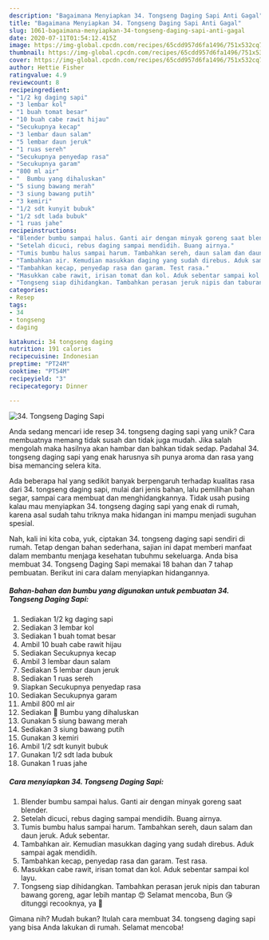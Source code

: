 ```yaml
---
description: "Bagaimana Menyiapkan 34. Tongseng Daging Sapi Anti Gagal"
title: "Bagaimana Menyiapkan 34. Tongseng Daging Sapi Anti Gagal"
slug: 1061-bagaimana-menyiapkan-34-tongseng-daging-sapi-anti-gagal
date: 2020-07-11T01:54:12.415Z
image: https://img-global.cpcdn.com/recipes/65cdd957d6fa1496/751x532cq70/34-tongseng-daging-sapi-foto-resep-utama.jpg
thumbnail: https://img-global.cpcdn.com/recipes/65cdd957d6fa1496/751x532cq70/34-tongseng-daging-sapi-foto-resep-utama.jpg
cover: https://img-global.cpcdn.com/recipes/65cdd957d6fa1496/751x532cq70/34-tongseng-daging-sapi-foto-resep-utama.jpg
author: Hettie Fisher
ratingvalue: 4.9
reviewcount: 8
recipeingredient:
- "1/2 kg daging sapi"
- "3 lembar kol"
- "1 buah tomat besar"
- "10 buah cabe rawit hijau"
- "Secukupnya kecap"
- "3 lembar daun salam"
- "5 lembar daun jeruk"
- "1 ruas sereh"
- "Secukupnya penyedap rasa"
- "Secukupnya garam"
- "800 ml air"
- "  Bumbu yang dihaluskan"
- "5 siung bawang merah"
- "3 siung bawang putih"
- "3 kemiri"
- "1/2 sdt kunyit bubuk"
- "1/2 sdt lada bubuk"
- "1 ruas jahe"
recipeinstructions:
- "Blender bumbu sampai halus. Ganti air dengan minyak goreng saat blender."
- "Setelah dicuci, rebus daging sampai mendidih. Buang airnya."
- "Tumis bumbu halus sampai harum. Tambahkan sereh, daun salam dan daun jeruk. Aduk sebentar."
- "Tambahkan air. Kemudian masukkan daging yang sudah direbus. Aduk sampai agak mendidih."
- "Tambahkan kecap, penyedap rasa dan garam. Test rasa."
- "Masukkan cabe rawit, irisan tomat dan kol. Aduk sebentar sampai kol layu."
- "Tongseng siap dihidangkan. Tambahkan perasan jeruk nipis dan taburan bawang goreng, agar lebih mantap 😍 Selamat mencoba, Bun 😘 ditunggi recooknya, ya 🤗"
categories:
- Resep
tags:
- 34
- tongseng
- daging

katakunci: 34 tongseng daging 
nutrition: 191 calories
recipecuisine: Indonesian
preptime: "PT24M"
cooktime: "PT54M"
recipeyield: "3"
recipecategory: Dinner

---
```



![34. Tongseng Daging Sapi](https://img-global.cpcdn.com/recipes/65cdd957d6fa1496/751x532cq70/34-tongseng-daging-sapi-foto-resep-utama.jpg)

Anda sedang mencari ide resep 34. tongseng daging sapi yang unik? Cara membuatnya memang tidak susah dan tidak juga mudah. Jika salah mengolah maka hasilnya akan hambar dan bahkan tidak sedap. Padahal 34. tongseng daging sapi yang enak harusnya sih punya aroma dan rasa yang bisa memancing selera kita.

Ada beberapa hal yang sedikit banyak berpengaruh terhadap kualitas rasa dari 34. tongseng daging sapi, mulai dari jenis bahan, lalu pemilihan bahan segar, sampai cara membuat dan menghidangkannya. Tidak usah pusing kalau mau menyiapkan 34. tongseng daging sapi yang enak di rumah, karena asal sudah tahu triknya maka hidangan ini mampu menjadi suguhan spesial.




Nah, kali ini kita coba, yuk, ciptakan 34. tongseng daging sapi sendiri di rumah. Tetap dengan bahan sederhana, sajian ini dapat memberi manfaat dalam membantu menjaga kesehatan tubuhmu sekeluarga. Anda bisa membuat 34. Tongseng Daging Sapi memakai 18 bahan dan 7 tahap pembuatan. Berikut ini cara dalam menyiapkan hidangannya.

<!--inarticleads1-->

##### Bahan-bahan dan bumbu yang digunakan untuk pembuatan 34. Tongseng Daging Sapi:

1. Sediakan 1/2 kg daging sapi
1. Sediakan 3 lembar kol
1. Sediakan 1 buah tomat besar
1. Ambil 10 buah cabe rawit hijau
1. Sediakan Secukupnya kecap
1. Ambil 3 lembar daun salam
1. Sediakan 5 lembar daun jeruk
1. Sediakan 1 ruas sereh
1. Siapkan Secukupnya penyedap rasa
1. Sediakan Secukupnya garam
1. Ambil 800 ml air
1. Sediakan  💚 Bumbu yang dihaluskan
1. Gunakan 5 siung bawang merah
1. Sediakan 3 siung bawang putih
1. Gunakan 3 kemiri
1. Ambil 1/2 sdt kunyit bubuk
1. Gunakan 1/2 sdt lada bubuk
1. Gunakan 1 ruas jahe




<!--inarticleads2-->

##### Cara menyiapkan 34. Tongseng Daging Sapi:

1. Blender bumbu sampai halus. Ganti air dengan minyak goreng saat blender.
1. Setelah dicuci, rebus daging sampai mendidih. Buang airnya.
1. Tumis bumbu halus sampai harum. Tambahkan sereh, daun salam dan daun jeruk. Aduk sebentar.
1. Tambahkan air. Kemudian masukkan daging yang sudah direbus. Aduk sampai agak mendidih.
1. Tambahkan kecap, penyedap rasa dan garam. Test rasa.
1. Masukkan cabe rawit, irisan tomat dan kol. Aduk sebentar sampai kol layu.
1. Tongseng siap dihidangkan. Tambahkan perasan jeruk nipis dan taburan bawang goreng, agar lebih mantap 😍 Selamat mencoba, Bun 😘 ditunggi recooknya, ya 🤗




Gimana nih? Mudah bukan? Itulah cara membuat 34. tongseng daging sapi yang bisa Anda lakukan di rumah. Selamat mencoba!
